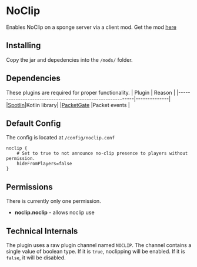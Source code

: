 # NoClip
Enables NoClip on a sponge server via a client mod.
Get the mod [here](https://github.com/killjoy1221/NoClip-client)

## Installing
Copy the jar and depedencies into the `/mods/` folder. 

## Dependencies
These plugins are required for proper functionality.
| Plugin                                                    | Reason       |
|-----------------------------------------------------------|--------------|
|[Spotlin](https://ore.spongepowered.org/pxlpowered/Spotlin)|Kotlin library|
|[PacketGate](https://github.com/CrushedPixel/PacketGate)   |Packet events |

## Default Config
The config is located at `/config/noclip.conf`
```hocon
noclip {
    # Set to true to not announce no-clip presence to players without permission.
    hideFromPlayers=false
}
```

## Permissions
There is currently only one permission.

- **noclip.noclip** - allows noclip use

## Technical Internals
The plugin uses a raw plugin channel named `NOCLIP`. The channel contains a
single value of boolean type. If it is `true`, noclipping will be enabled. If
it is `false`, it will be disabled.
